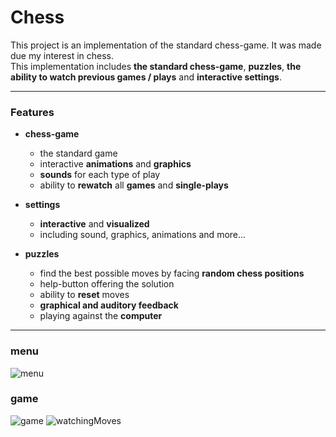 
<h1>Chess</h1>

This project is an implementation of the standard chess-game. It was made due my interest in chess.  
This implementation includes **the standard chess-game**, **puzzles**, **the ability to watch previous games / plays** and **interactive settings**.  



----

 <h3>Features</h3>

- <strong>chess-game</strong>

  - the standard game
  - interactive <strong>animations</strong> and <strong>graphics</strong>
  - <strong>sounds</strong> for each type of play
  - ability to <strong>rewatch</strong> all <strong>games</strong> and <strong>single-plays</strong>

- <strong>settings</strong>
  - <strong>interactive</strong> and <strong>visualized</strong>
  - including sound, graphics, animations and more...

 - <strong>puzzles</strong>
   - find the best possible moves by facing <strong>random chess positions</strong>
   - help-button offering the solution
   - ability to <strong>reset</strong> moves
   - <strong>graphical and auditory feedback</strong>
   - playing against the <strong>computer</strong>

----

<h3>menu</h3>

![menu](https://github.com/BenAmSchwitzen/Chess/assets/135648700/9ecb9520-2608-4f6b-b6df-ffce67a1929e)



<h3>game</h3>

![game](https://github.com/BenAmSchwitzen/Chess/assets/135648700/b986f12c-5895-4ebc-aa66-d0ad64dafdbf)
![watchingMoves](https://github.com/BenAmSchwitzen/Chess/assets/135648700/59cfd084-e4de-4b5f-8f61-a5d891ed363a)
